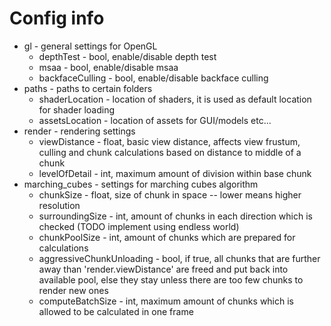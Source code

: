 # Config info

* gl - general settings for OpenGL
    * depthTest - bool, enable/disable depth test
    * msaa - bool, enable/disable msaa
    * backfaceCulling - bool, enable/disable backface culling
* paths - paths to certain folders
    * shaderLocation - location of shaders, it is used as default location for shader loading
    * assetsLocation - location of assets for GUI/models etc...
* render - rendering settings
    * viewDistance - float, basic view distance, affects view frustum, culling and chunk calculations based on distance to middle of a chunk
    * levelOfDetail - int, maximum amount of division within base chunk
* marching_cubes - settings for marching cubes algorithm
    * chunkSize - float, size of chunk in space -- lower means higher resolution
    * surroundingSize - int, amount of chunks in each direction which is checked (TODO implement using endless world)
    * chunkPoolSize - int, amount of chunks which are prepared for calculations
    * aggressiveChunkUnloading - bool, if true, all chunks that are further away than 'render.viewDistance' are freed and put back into available pool, else they stay unless there are too few chunks to render new ones
    * computeBatchSize - int, maximum amount of chunks which is allowed to be calculated in one frame